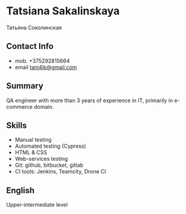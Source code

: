 # Tatsiana Sakalinskaya
Татьяна Соколинская

## Contact Info
* mob. +375292815664
* email tani4ik@gmail.com

## Summary
QA engineer with more than 3 years of experience in IT, primarily in e-commerce domain.

## Skills
* Manual testing
* Automated testing (Cypress)
* HTML & CSS
* Web-services testing
* Git: github, bitbucket, gitlab
* CI tools: Jenkins, Teamcity, Drone CI

## English
Upper-intermediate level
